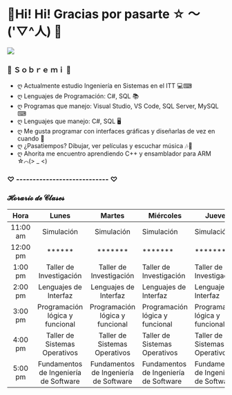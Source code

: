 # 🌸Hi! Hi! Gracias por pasarte  ☆ ～('▽^人) 🌸

![](https://i.imgur.com/9rHqiB3.png)

### 💮 Ｓｏｂｒｅ  ｍｉ 💮
- ღ Actualmente estudio Ingeniería en Sistemas en el ITT 💻⌨
- ღ Lenguajes de Programación: C#, SQL 📚
- ღ Programas que manejo: Visual Studio, VS Code, SQL Server, MySQL ⌨
- ღ Lenguajes que manejo: C#, SQL 🖥
- ღ Me gusta programar con interfaces gráficas y diseñarlas de vez en cuando 🎨
- ღ ¿Pasatiempos? Dibujar, ver películas y escuchar música 🎶📝
- ღ Ahorita me encuentro aprendiendo C++ y ensamblador para ARM ☆⌒(> _ <)

### ♡ ---------------------------- ♡

### 𝓗𝓸𝓻𝓪𝓻𝓲𝓸 𝓭𝓮 𝓒𝓵𝓪𝓼𝓮𝓼

|   Hora   |                 Lunes                 |                 Martes                | Miércoles                             | Jueves                                | Viernes    |
|:--------:|:-------------------------------------:|:-------------------------------------:|---------------------------------------|---------------------------------------|------------|
| 11:00 am |               Simulación              |               Simulación              |               Simulación              |               Simulación              | Simulación |
| 12:00 pm |                 ******                |                *******                |                *******                |                *******                |   *******  |
|  1:00 pm |        Taller de  Investigación       |        Taller de Investigación        |        Taller de Investigación        |        Taller de Investigación        |   *******  |
|  2:00 pm |         Lenguajes de Interfaz         |         Lenguajes de Interfaz         |         Lenguajes de Interfaz         |         Lenguajes de Interfaz         |   *******  |
| 3:00 pm  |    Programación lógica y funcional    |    Programación lógica y funcional    |    Programación lógica y funcional    |    Programación lógica y funcional    |   *******  |
| 4:00 pm  |     Taller de Sistemas Operativos     |     Taller de Sistemas Operativos     |     Taller de Sistemas Operativos     |     Taller de Sistemas Operativos     |   *******  |
| 5:00 pm  | Fundamentos de Ingeniería de Software | Fundamentos de Ingeniería de Software | Fundamentos de Ingeniería de Software | Fundamentos de Ingeniería de Software |   *******  |
